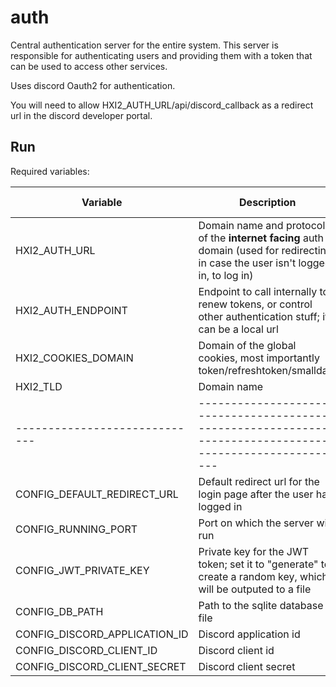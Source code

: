 # auth

Central authentication server for the entire system. This server is responsible for authenticating users and providing them with a token that can be used to access other services.

Uses discord Oauth2 for authentication.

You will need to allow HXI2_AUTH_URL/api/discord_callback as a redirect url in the discord developer portal.

## Run

Required variables:

| Variable                      | Description                                                                                                                        | Example (_not default_) |
| ----------------------------- | ---------------------------------------------------------------------------------------------------------------------------------- | ----------------------- |
| HXI2_AUTH_URL                 | Domain name and protocol of the **internet facing** auth domain (used for redirecting in case the user isn't logged in, to log in) | https://auth.hxi2.com   |
| HXI2_AUTH_ENDPOINT            | Endpoint to call internally to renew tokens, or control other authentication stuff; it can be a local url                          | -                       |
| HXI2_COOKIES_DOMAIN           | Domain of the global cookies, most importantly token/refreshtoken/smalldata                                                        | -                       |
| HXI2_TLD                      | Domain name                                                                                                                        | hxi2.fr                 |
| ----------------------------- | ------------------------------------------------------------------------------------------------------------                       | -                       |
| CONFIG_DEFAULT_REDIRECT_URL   | Default redirect url for the login page after the user has logged in                                                               | -                       |
| CONFIG_RUNNING_PORT           | Port on which the server will run                                                                                                  | -                       |
| CONFIG_JWT_PRIVATE_KEY        | Private key for the JWT token; set it to "generate" to create a random key, which will be outputed to a file                       | -                       |
| CONFIG_DB_PATH                | Path to the sqlite database file                                                                                                   | -                       |
| CONFIG_DISCORD_APPLICATION_ID | Discord application id                                                                                                             | -                       |
| CONFIG_DISCORD_CLIENT_ID      | Discord client id                                                                                                                  | -                       |
| CONFIG_DISCORD_CLIENT_SECRET  | Discord client secret                                                                                                              | -                       |
